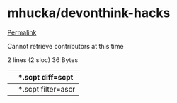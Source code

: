 # mhucka/devonthink-hacks

[Permalink](https://github.com/mhucka/devonthink-hacks/blob/777b93007f66db4ed04ffa658022d621fb58fc44/.gitattributes)

Cannot retrieve contributors at this time

 2 lines \(2 sloc\) 36 Bytes

|  | \*.scpt diff=scpt |
| :--- | :--- |
|  | \*.scpt filter=ascr |

